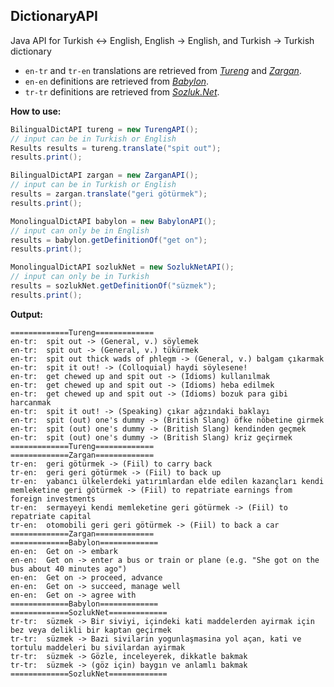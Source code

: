 ## DictionaryAPI

Java API for Turkish <-> English, English -> English, and Turkish -> Turkish dictionary

* `en-tr` and `tr-en` translations are retrieved from [*Tureng*](http://tureng.com/) and [*Zargan*](http://www2.zargan.com/).
* `en-en` definitions are retrieved from [*Babylon*](http://www.babylon.com/).
* `tr-tr` definitions are retrieved from [*Sozluk.Net*](http://www.sozluk.net/).

**How to use:**
```java
BilingualDictAPI tureng = new TurengAPI();
// input can be in Turkish or English
Results results = tureng.translate("spit out");
results.print();

BilingualDictAPI zargan = new ZarganAPI();
// input can be in Turkish or English
results = zargan.translate("geri götürmek");
results.print();

MonolingualDictAPI babylon = new BabylonAPI();
// input can only be in English
results = babylon.getDefinitionOf("get on");
results.print();

MonolingualDictAPI sozlukNet = new SozlukNetAPI();
// input can only be in Turkish
results = sozlukNet.getDefinitionOf("süzmek");
results.print();
```

**Output:**
```
=============Tureng=============
en-tr:	spit out -> (General, v.) söylemek
en-tr:	spit out -> (General, v.) tükürmek
en-tr:	spit out thick wads of phlegm -> (General, v.) balgam çıkarmak
en-tr:	spit it out! -> (Colloquial) haydi söylesene!
en-tr:	get chewed up and spit out -> (Idioms) kullanılmak
en-tr:	get chewed up and spit out -> (Idioms) heba edilmek
en-tr:	get chewed up and spit out -> (Idioms) bozuk para gibi harcanmak
en-tr:	spit it out! -> (Speaking) çıkar ağzındaki baklayı
en-tr:	spit (out) one's dummy -> (British Slang) öfke nöbetine girmek
en-tr:	spit (out) one's dummy -> (British Slang) kendinden geçmek
en-tr:	spit (out) one's dummy -> (British Slang) kriz geçirmek
=============Tureng=============
=============Zargan=============
tr-en:	geri götürmek -> (Fiil) to carry back
tr-en:	geri geri götürmek -> (Fiil) to back up
tr-en:	yabancı ülkelerdeki yatırımlardan elde edilen kazançları kendi memleketine geri götürmek -> (Fiil) to repatriate earnings from foreign investments
tr-en:	sermayeyi kendi memleketine geri götürmek -> (Fiil) to repatriate capital
tr-en:	otomobili geri geri götürmek -> (Fiil) to back a car
=============Zargan=============
=============Babylon=============
en-en:	Get on -> embark
en-en:	Get on -> enter a bus or train or plane (e.g. "She got on the bus about 40 minutes ago")
en-en:	Get on -> proceed, advance
en-en:	Get on -> succeed, manage well
en-en:	Get on -> agree with
=============Babylon=============
=============SozlukNet=============
tr-tr:	süzmek -> Bir siviyi, içindeki kati maddelerden ayirmak için bez veya delikli bir kaptan geçirmek
tr-tr:	süzmek -> Bazi sivilarin yogunlaşmasina yol açan, kati ve tortulu maddeleri bu sivilardan ayirmak
tr-tr:	süzmek -> Gözle, inceleyerek, dikkatle bakmak
tr-tr:	süzmek -> (göz için) baygın ve anlamlı bakmak
=============SozlukNet=============
```
